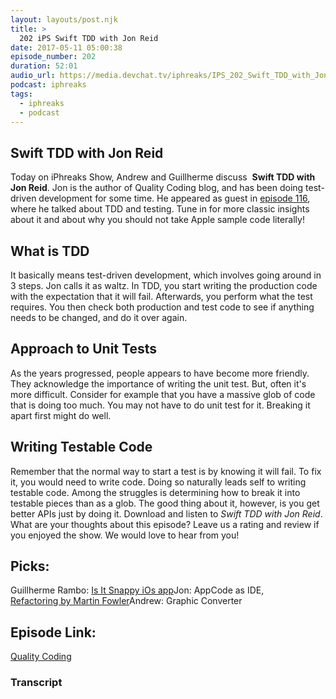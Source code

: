 ```yaml
---
layout: layouts/post.njk
title: >
  202 iPS Swift TDD with Jon Reid
date: 2017-05-11 05:00:38
episode_number: 202
duration: 52:01
audio_url: https://media.devchat.tv/iphreaks/IPS_202_Swift_TDD_with_Jon_Reid.mp3
podcast: iphreaks
tags:
  - iphreaks
  - podcast
---
```


## Swift TDD with Jon Reid

Today on iPhreaks Show, Andrew and Guillherme discuss&nbsp; **Swift TDD with Jon Reid**. Jon is the author of Quality Coding blog, and has been doing test-driven development for some time. He appeared as guest in [episode 116](https://devchat.tv/iphreaks/116-ips-tdd-and-testing-with-jon-reid), where he talked about TDD and testing. Tune in for more classic insights about it and about why you should not take Apple sample code literally!

## What is TDD

It basically means test-driven development, which involves going around in 3 steps. Jon calls it as waltz. In TDD, you start writing the production code with the expectation that it will fail. Afterwards, you perform what the test requires. You then check both production and test code to see if anything needs to be changed, and do it over again.

## Approach to Unit Tests

As the years progressed, people appears to have become more friendly. They acknowledge the importance of writing the unit test. But, often it's more difficult. Consider for example that you have a massive glob of code that is doing too much. You may not have to do unit test for it. Breaking it apart first might do well.

## Writing Testable Code

Remember that&nbsp;the normal way to start a test is by knowing it will fail. To fix it, you would need to write code. Doing so naturally leads self to writing testable code. Among the struggles is determining how to break it into testable pieces than as a glob. The good thing about it, however, is you get better APIs just by doing it. Download and listen to _Swift TDD with Jon Reid_. What are your thoughts about this episode? Leave us a rating and review if you enjoyed the show.&nbsp;We&nbsp;would love to hear from you!

## Picks:

Guillherme Rambo: [Is It Snappy iOs app](https://itunes.apple.com/us/app/is-it-snappy/id1219667593?mt=8)Jon: AppCode as IDE, [Refactoring&nbsp;by Martin Fowler](https://martinfowler.com/books/refactoring.html)Andrew: Graphic Converter

## Episode Link:

[Quality Coding](https://qualitycoding.org/)

### Transcript
